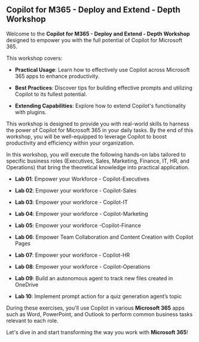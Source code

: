 ## Copilot for M365 - Deploy and Extend - Depth Workshop

Welcome to the **Copilot for M365 - Deploy and Extend - Depth Workshop**
designed to empower you with the full potential of Copilot for Microsoft 365. 

This workshop covers:

- **Practical Usage**: Learn how to effectively use Copilot across
  Microsoft 365 apps to enhance productivity.

- **Best Practices**: Discover tips for building effective prompts and
  utilizing Copilot to its fullest potential.

- **Extending Capabilities**: Explore how to extend Copilot's
  functionality with plugins.

This workshop is designed to provide you with real-world skills to
harness the power of Copilot for Microsoft 365 in your daily tasks. By
the end of this workshop, you will be well-equipped to leverage Copilot to
boost productivity and efficiency within your organization.

In this workshop, you will execute the following hands-on labs tailored
to specific business roles (Executives, Sales, Marketing, Finance, IT,
HR, and Operations) that bring the theoretical knowledge into practical
application.

- **Lab 01**: Empower your Workforce - Copilot-Executives

- **Lab 02**: Empower your workforce - Copilot-Sales

- **Lab 03**: Empower your workforce - Copilot-IT

- **Lab 04**: Empower your workforce - Copilot-Marketing

- **Lab 05**: Empower your workforce -Copilot-Finance

- **Lab 06**: Empower Team Collaboration and Content Creation with Copilot Pages

- **Lab 07**: Empower your workforce - Copilot-HR

- **Lab 08**: Empower your workforce - Copilot-Operations

- **Lab 09**: Build an autonomous agent to track new files created in OneDrive

-  **Lab 10**: Implement prompt action for a quiz generation agent’s topic

During these exercises, you'll use Copilot in various **Microsoft 365** apps
such as Word, PowerPoint, and Outlook to perform common business tasks
relevant to each role.

Let's dive in and start transforming the way you work with **Microsoft 365**!

